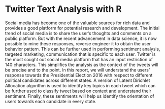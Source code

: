 # Twitter Text Analysis with R

Social media has become one of the valuable sources for rich data and provides a good platform for potential research and development. The initial trend of social media is to share the user’s thoughts and comments on a public platform. But with the recent advancement in data science, it is now possible to mine these responses, reverse engineer it to obtain the user behavior pattern. This can be further used in performing sentiment analysis, targeted marketing, communication that is specific to each user. Twitter is the most sought out social media platform that has an input restriction of 140 characters. This simplifies the analysis as the context of the tweets will be precise and to the point. In this report, we will understand the users’ response towards the Presidential Election 2016 with respect to different political candidates across different states. A version of Latent Dirichlet Allocation algorithm is used to identify key topics in each tweet which can be further used to classify tweet based on context and understand their sentiment. Finally, these sentiments will help us identify the orientation of users towards each candidate in every state. 


